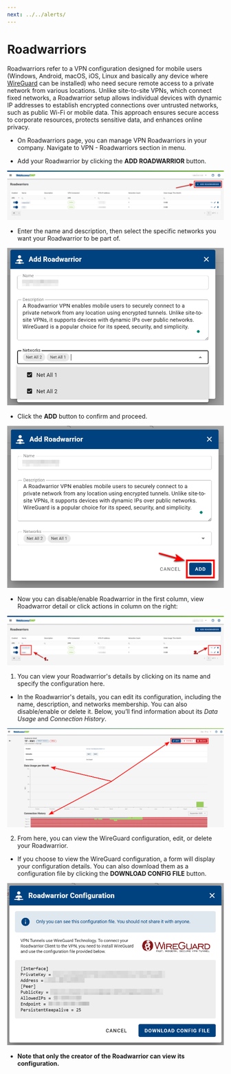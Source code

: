 ```yaml
---
next: ../../alerts/
---
```


# Roadwarriors

Roadwarriors refer to a VPN configuration designed for mobile users (Windows, Android, macOS, iOS, Linux and basically any device where [WireGuard](https://www.wireguard.com/install/) can be installed) who need secure remote access to a private network from various locations. Unlike site-to-site VPNs, which connect fixed networks, a Roadwarrior setup allows individual devices with dynamic IP addresses to establish encrypted connections over untrusted networks, such as public Wi-Fi or mobile data. This approach ensures secure access to corporate resources, protects sensitive data, and enhances online privacy.

- On Roadwarriors page, you can manage VPN Roadwarriors in your company. Navigate to VPN - Roadwarriors section in menu.

- Add your Roadwarrior by clicking the **ADD ROADWARRIOR** button.

![VPN Road Warriors](../../images/vpn/vpn_roadwarriors_add.png)

- Enter the name and description, then select the specific networks you want your Roadwarrior to be part of.

![VPN Road Warriors](../../images/vpn/vpn_roadwarrior_adding2.png)

- Click the **ADD** button to confirm and proceed.

![VPN Road Warriors](../../images/vpn/vpn_roadwarrior_adding.png)

- Now you can disable/enable Roadwarrior in the first column, view Roadwarror detail or click actions in column on the right:

![VPN Road Warriors](../../images/vpn/vpn_roadwarrior_edit.png)

1. You can view your Roadwarrior's details by clicking on its name and specify the configuration here.

- In the Roadwarrior's details, you can edit its configuration, including the name, description, and networks membership. You can also disable/enable or delete it. Below, you’ll find information about its _Data Usage_ and _Connection History_.

![VPN Road Warriors](../../images/vpn/vpn_roadwarrior_detail.png)

2. From here, you can view the WireGuard configuration, edit, or delete your Roadwarrior.

- If you choose to view the WireGuard configuration, a form will display your configuration details. You can also download them as a configuration file by clicking the **DOWNLOAD CONFIG FILE** button.

![VPN Road Warriors](../../images/vpn/vpn_roadwarrior_config-file.png)

- **Note that only the creator of the Roadwarrior can view its configuration.**
